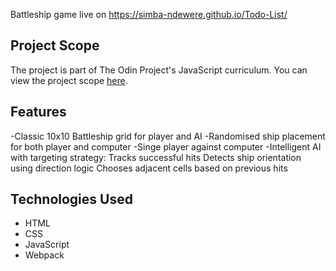 Battleship game live on https://simba-ndewere.github.io/Todo-List/ 

## Project Scope
The project is part of The Odin Project's JavaScript curriculum. You can view the project scope [here](https://www.theodinproject.com/lessons/node-path-javascript-todo-list).

## Features
-Classic 10x10 Battleship grid for player and AI
-Randomised ship placement for both player and computer
-Singe player against computer
-Intelligent AI with targeting strategy:
  Tracks successful hits
  Detects ship orientation using direction logic
  Chooses adjacent cells based on previous hits

## Technologies Used
- HTML
- CSS
- JavaScript
- Webpack
